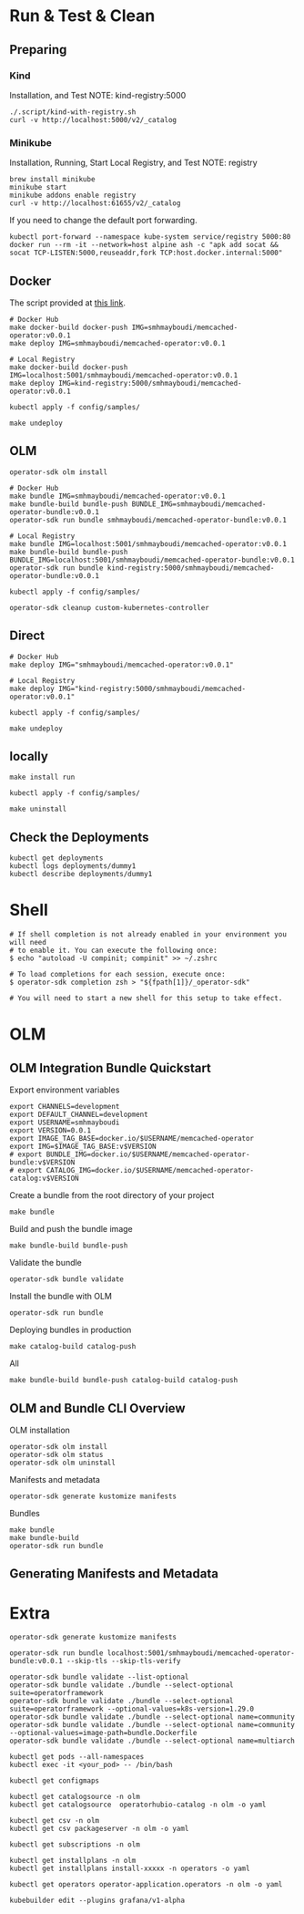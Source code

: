 # Run & Test & Clean

## Preparing

### Kind

Installation, and Test
NOTE: kind-registry:5000

```shell
./.script/kind-with-registry.sh
curl -v http://localhost:5000/v2/_catalog
```

### Minikube

Installation, Running, Start Local Registry, and Test
NOTE: registry

```shell
brew install minikube
minikube start
minikube addons enable registry
curl -v http://localhost:61655/v2/_catalog
```

If you need to change the default port forwarding.

```shell
kubectl port-forward --namespace kube-system service/registry 5000:80
docker run --rm -it --network=host alpine ash -c "apk add socat && socat TCP-LISTEN:5000,reuseaddr,fork TCP:host.docker.internal:5000"

```

## Docker

The script provided at [this link](https://kind.sigs.k8s.io/docs/user/local-registry/).

```shell
# Docker Hub
make docker-build docker-push IMG=smhmayboudi/memcached-operator:v0.0.1
make deploy IMG=smhmayboudi/memcached-operator:v0.0.1

# Local Registry
make docker-build docker-push IMG=localhost:5001/smhmayboudi/memcached-operator:v0.0.1
make deploy IMG=kind-registry:5000/smhmayboudi/memcached-operator:v0.0.1

kubectl apply -f config/samples/

make undeploy
```

## OLM

```shell
operator-sdk olm install

# Docker Hub
make bundle IMG=smhmayboudi/memcached-operator:v0.0.1
make bundle-build bundle-push BUNDLE_IMG=smhmayboudi/memcached-operator-bundle:v0.0.1
operator-sdk run bundle smhmayboudi/memcached-operator-bundle:v0.0.1

# Local Registry
make bundle IMG=localhost:5001/smhmayboudi/memcached-operator:v0.0.1
make bundle-build bundle-push BUNDLE_IMG=localhost:5001/smhmayboudi/memcached-operator-bundle:v0.0.1
operator-sdk run bundle kind-registry:5000/smhmayboudi/memcached-operator-bundle:v0.0.1

kubectl apply -f config/samples/

operator-sdk cleanup custom-kubernetes-controller
```

## Direct

```shell
# Docker Hub
make deploy IMG="smhmayboudi/memcached-operator:v0.0.1"

# Local Registry
make deploy IMG="kind-registry:5000/smhmayboudi/memcached-operator:v0.0.1"

kubectl apply -f config/samples/

make undeploy
```

## locally

```shell
make install run

kubectl apply -f config/samples/

make uninstall
```

## Check the Deployments

```shell
kubectl get deployments
kubectl logs deployments/dummy1
kubectl describe deployments/dummy1
```

# Shell

```shell
# If shell completion is not already enabled in your environment you will need
# to enable it. You can execute the following once:
$ echo "autoload -U compinit; compinit" >> ~/.zshrc

# To load completions for each session, execute once:
$ operator-sdk completion zsh > "${fpath[1]}/_operator-sdk"

# You will need to start a new shell for this setup to take effect.
```

# OLM

## OLM Integration Bundle Quickstart

Export environment variables

```shell
export CHANNELS=development
export DEFAULT_CHANNEL=development
export USERNAME=smhmayboudi
export VERSION=0.0.1
export IMAGE_TAG_BASE=docker.io/$USERNAME/memcached-operator
export IMG=$IMAGE_TAG_BASE:v$VERSION
# export BUNDLE_IMG=docker.io/$USERNAME/memcached-operator-bundle:v$VERSION
# export CATALOG_IMG=docker.io/$USERNAME/memcached-operator-catalog:v$VERSION
```

Create a bundle from the root directory of your project

```shell
make bundle
```

Build and push the bundle image

```shell
make bundle-build bundle-push
```

Validate the bundle

```shell
operator-sdk bundle validate
```

Install the bundle with OLM

```shell
operator-sdk run bundle
```

Deploying bundles in production

```shell
make catalog-build catalog-push
```

All

```shell
make bundle-build bundle-push catalog-build catalog-push
```

## OLM and Bundle CLI Overview

OLM installation

```shell
operator-sdk olm install
operator-sdk olm status
operator-sdk olm uninstall
```

Manifests and metadata

```shell
operator-sdk generate kustomize manifests
```

Bundles

```shell
make bundle
make bundle-build
operator-sdk run bundle
```

## Generating Manifests and Metadata



# Extra

```shell
operator-sdk generate kustomize manifests

operator-sdk run bundle localhost:5001/smhmayboudi/memcached-operator-bundle:v0.0.1 --skip-tls --skip-tls-verify

operator-sdk bundle validate --list-optional
operator-sdk bundle validate ./bundle --select-optional suite=operatorframework 
operator-sdk bundle validate ./bundle --select-optional suite=operatorframework --optional-values=k8s-version=1.29.0
operator-sdk bundle validate ./bundle --select-optional name=community
operator-sdk bundle validate ./bundle --select-optional name=community --optional-values=image-path=bundle.Dockerfile
operator-sdk bundle validate ./bundle --select-optional name=multiarch
```

```shell
kubectl get pods --all-namespaces
kubectl exec -it <your_pod> -- /bin/bash

kubectl get configmaps
```

```shell
kubectl get catalogsource -n olm
kubectl get catalogsource  operatorhubio-catalog -n olm -o yaml

kubectl get csv -n olm
kubectl get csv packageserver -n olm -o yaml

kubectl get subscriptions -n olm

kubectl get installplans -n olm
kubectl get installplans install-xxxxx -n operators -o yaml

kubectl get operators operator-application.operators -n olm -o yaml
```

```shell
kubebuilder edit --plugins grafana/v1-alpha
```
